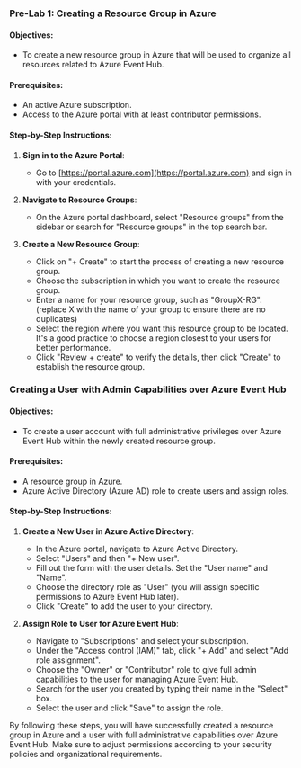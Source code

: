 ### Pre-Lab 1: Creating a Resource Group in Azure

#### Objectives:
- To create a new resource group in Azure that will be used to organize all resources related to Azure Event Hub.

#### Prerequisites:
- An active Azure subscription.
- Access to the Azure portal with at least contributor permissions.

#### Step-by-Step Instructions:
1. **Sign in to the Azure Portal**:
   - Go to [https://portal.azure.com](https://portal.azure.com) and sign in with your credentials.

2. **Navigate to Resource Groups**:
   - On the Azure portal dashboard, select "Resource groups" from the sidebar or search for "Resource groups" in the top search bar.

3. **Create a New Resource Group**:
   - Click on "+ Create" to start the process of creating a new resource group.
   - Choose the subscription in which you want to create the resource group.
   - Enter a name for your resource group, such as "GroupX-RG". (replace X with the name of your group to ensure there are no duplicates)
   - Select the region where you want this resource group to be located. It's a good practice to choose a region closest to your users for better performance.
   - Click "Review + create" to verify the details, then click "Create" to establish the resource group.

### Creating a User with Admin Capabilities over Azure Event Hub

#### Objectives:
- To create a user account with full administrative privileges over Azure Event Hub within the newly created resource group.

#### Prerequisites:
- A resource group in Azure.
- Azure Active Directory (Azure AD) role to create users and assign roles.

#### Step-by-Step Instructions:
1. **Create a New User in Azure Active Directory**:
   - In the Azure portal, navigate to Azure Active Directory.
   - Select "Users" and then "+ New user".
   - Fill out the form with the user details. Set the "User name" and "Name".
   - Choose the directory role as "User" (you will assign specific permissions to Azure Event Hub later).
   - Click "Create" to add the user to your directory.

2. **Assign Role to User for Azure Event Hub**:
   - Navigate to "Subscriptions" and select your subscription.
   - Under the "Access control (IAM)" tab, click "+ Add" and select "Add role assignment".
   - Choose the "Owner" or "Contributor" role to give full admin capabilities to the user for managing Azure Event Hub.
   - Search for the user you created by typing their name in the "Select" box.
   - Select the user and click "Save" to assign the role.

By following these steps, you will have successfully created a resource group in Azure and a user with full administrative capabilities over Azure Event Hub. Make sure to adjust permissions according to your security policies and organizational requirements.
